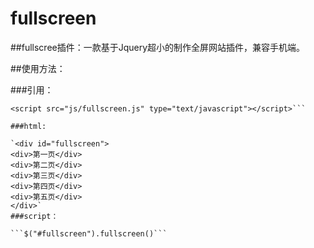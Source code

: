 # fullscreen
##fullscree插件：一款基于Jquery超小的制作全屏网站插件，兼容手机端。  

##使用方法：  

###引用：  

```<script src="jquery-1.11.3.min.js" type="text/javascript"></script>  
<script src="js/fullscreen.js" type="text/javascript"></script>```  
 
###html:  

`<div id="fullscreen">  
<div>第一页</div>  
<div>第二页</div>  
<div>第三页</div>  
<div>第四页</div>  
<div>第五页</div>  
</div>`
###script：  

```$("#fullscreen").fullscreen()```

